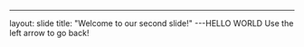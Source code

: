 ---
layout: slide
title: "Welcome to our second slide!"
---HELLO WORLD
Use the left arrow to go back!
